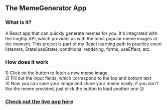 <h2>The MemeGenerator App</h2>
<h3>What is it?</h3>
<p>A React app that can quickly generate memes for you. It's integrated with the Imgflip API, which provides us with the most popular meme images at the moment. This project is part of my React learning path to practice event listeners, State(useState), conditional rendering, forms, useEffect, etc.</p>
<h3>How does it work</h3>
<p>
1) Click on the button to fetch a new meme image <br />
2) Fill out the input fields, which correspond to the top and bottom text<br />
3) Now you can save your image and share your meme easily; if you don't like the meme provided, just click the button to load another one 😉<br />
</p>
<h3><a href="https://react-memegenerator-rq.netlify.app/">Check out the live app here</a></h3>

